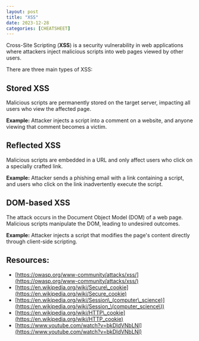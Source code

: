 ```yaml
---
layout: post
title: "XSS"
date: 2023-12-28
categories: [CHEATSHEET]
---
```


Cross-Site Scripting (**XSS**) is a security vulnerability in web applications where attackers inject malicious scripts into web pages viewed by other users. 

There are three main types of XSS:

## Stored XSS
Malicious scripts are permanently stored on the target server, impacting all users who view the affected page. 

**Example:** Attacker injects a script into a comment on a website, and anyone viewing that comment becomes a victim.

## Reflected XSS
 Malicious scripts are embedded in a URL and only affect users who click on a specially crafted link. 

**Example:** Attacker sends a phishing email with a link containing a script, and users who click on the link inadvertently execute the script.

## DOM-based XSS
The attack occurs in the Document Object Model (DOM) of a web page. Malicious scripts manipulate the DOM, leading to undesired outcomes. 

**Example:** Attacker injects a script that modifies the page's content directly through client-side scripting.


## Resources:
* [https://owasp.org/www-community/attacks/xss/](https://owasp.org/www-community/attacks/xss/)
* [https://en.wikipedia.org/wiki/Secure\_cookie](https://en.wikipedia.org/wiki/Secure_cookie)
* [https://en.wikipedia.org/wiki/Session\_(computer\_science)](https://en.wikipedia.org/wiki/Session_\(computer_science\))
* [https://en.wikipedia.org/wiki/HTTP\_cookie](https://en.wikipedia.org/wiki/HTTP_cookie)
* [https://www.youtube.com/watch?v=bkDIdVNbLNI](https://www.youtube.com/watch?v=bkDIdVNbLNI)
